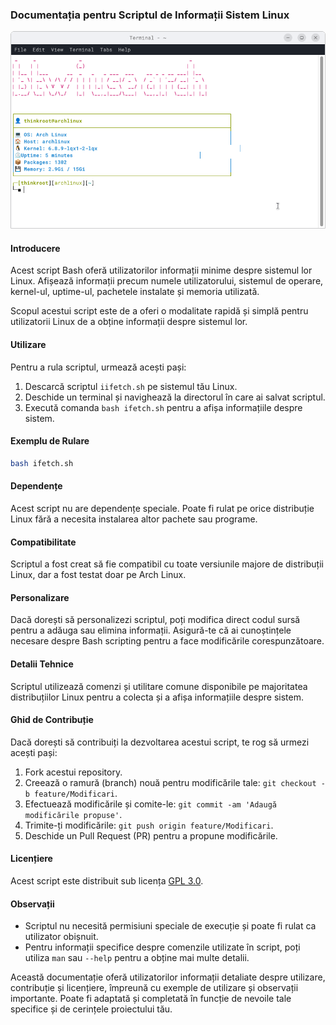 ### Documentația pentru Scriptul de Informații Sistem Linux

![](ifetch.png)

#### Introducere
Acest script Bash oferă utilizatorilor informații minime despre sistemul lor Linux. Afișează informații precum numele utilizatorului, sistemul de operare, kernel-ul, uptime-ul, pachetele instalate și memoria utilizată. 

Scopul acestui script este de a oferi o modalitate rapidă și simplă pentru utilizatorii Linux de a obține informații despre sistemul lor.

#### Utilizare
Pentru a rula scriptul, urmează acești pași:

1. Descarcă scriptul `iifetch.sh` pe sistemul tău Linux.
2. Deschide un terminal și navighează la directorul în care ai salvat scriptul.
3. Execută comanda `bash ifetch.sh` pentru a afișa informațiile despre sistem.

#### Exemplu de Rulare
```bash
bash ifetch.sh
```

#### Dependențe
Acest script nu are dependențe speciale. Poate fi rulat pe orice distribuție Linux fără a necesita instalarea altor pachete sau programe.

#### Compatibilitate
Scriptul a fost creat să fie compatibil cu toate versiunile majore de distribuții Linux, dar a fost testat doar pe Arch Linux.

#### Personalizare
Dacă dorești să personalizezi scriptul, poți modifica direct codul sursă pentru a adăuga sau elimina informații. Asigură-te că ai cunoștințele necesare despre Bash scripting pentru a face modificările corespunzătoare.

#### Detalii Tehnice
Scriptul utilizează comenzi și utilitare comune disponibile pe majoritatea distribuțiilor Linux pentru a colecta și a afișa informațiile despre sistem.

#### Ghid de Contribuție
Dacă dorești să contribuiți la dezvoltarea acestui script, te rog să urmezi acești pași:

1. Fork acestui repository.
2. Creează o ramură (branch) nouă pentru modificările tale: `git checkout -b feature/Modificari`.
3. Efectuează modificările și comite-le: `git commit -am 'Adaugă modificările propuse'`.
4. Trimite-ți modificările: `git push origin feature/Modificari`.
5. Deschide un Pull Request (PR) pentru a propune modificările.

#### Licențiere
Acest script este distribuit sub licența [GPL 3.0](https://github.com/thinkroot99/ifetch?tab=GPL-3.0-1-ov-file).

#### Observații
- Scriptul nu necesită permisiuni speciale de execuție și poate fi rulat ca utilizator obișnuit.
- Pentru informații specifice despre comenzile utilizate în script, poți utiliza `man` sau `--help` pentru a obține mai multe detalii.

Această documentație oferă utilizatorilor informații detaliate despre utilizare, contribuție și licențiere, împreună cu exemple de utilizare și observații importante. Poate fi adaptată și completată în funcție de nevoile tale specifice și de cerințele proiectului tău.